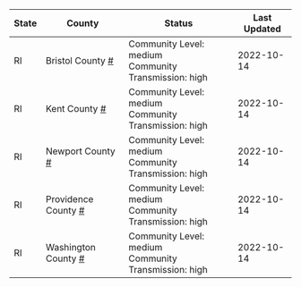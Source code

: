 State | County | Status | Last Updated
--- | --- | --- | --- 
RI | Bristol County <a href="#bristol_county">#</a> | <a name="bristol_county"></a>Community Level: medium<br/>Community Transmission: high | 2022-10-14
RI | Kent County <a href="#kent_county">#</a> | <a name="kent_county"></a>Community Level: medium<br/>Community Transmission: high | 2022-10-14
RI | Newport County <a href="#newport_county">#</a> | <a name="newport_county"></a>Community Level: medium<br/>Community Transmission: high | 2022-10-14
RI | Providence County <a href="#providence_county">#</a> | <a name="providence_county"></a>Community Level: medium<br/>Community Transmission: high | 2022-10-14
RI | Washington County <a href="#washington_county">#</a> | <a name="washington_county"></a>Community Level: medium<br/>Community Transmission: high | 2022-10-14
